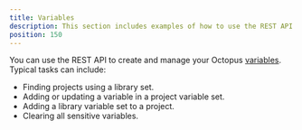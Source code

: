 ```yaml
---
title: Variables
description: This section includes examples of how to use the REST API to create and manage variables in Octopus.
position: 150
---
```


You can use the REST API to create and manage your Octopus [variables](/docs/projects/variables/index.md). Typical tasks can include:

- Finding projects using a library set.
- Adding or updating a variable in a project variable set.
- Adding a library variable set to a project.
- Clearing all sensitive variables.
